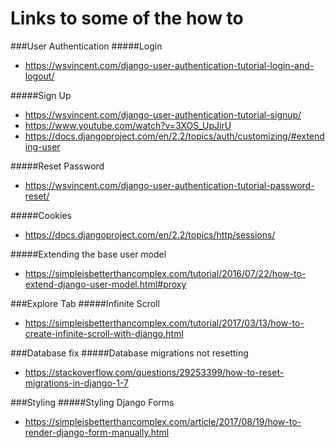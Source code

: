 # Links to some of the how to
###User Authentication
#####Login
- https://wsvincent.com/django-user-authentication-tutorial-login-and-logout/

#####Sign Up
- https://wsvincent.com/django-user-authentication-tutorial-signup/
- https://www.youtube.com/watch?v=3XOS_UpJirU
- https://docs.djangoproject.com/en/2.2/topics/auth/customizing/#extending-user

#####Reset Password
- https://wsvincent.com/django-user-authentication-tutorial-password-reset/

#####Cookies
- https://docs.djangoproject.com/en/2.2/topics/http/sessions/

#####Extending the base user model
- https://simpleisbetterthancomplex.com/tutorial/2016/07/22/how-to-extend-django-user-model.html#proxy


###Explore Tab
#####Infinite Scroll
- https://simpleisbetterthancomplex.com/tutorial/2017/03/13/how-to-create-infinite-scroll-with-django.html


###Database fix
#####Database migrations not resetting
- https://stackoverflow.com/questions/29253399/how-to-reset-migrations-in-django-1-7


###Styling
#####Styling Django Forms
- https://simpleisbetterthancomplex.com/article/2017/08/19/how-to-render-django-form-manually.html
